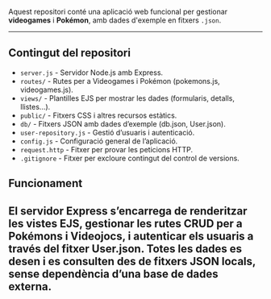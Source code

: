 Aquest repositori conté una aplicació web funcional per gestionar **videogames** i **Pokémon**, amb dades d'exemple en fitxers `.json`.

---

## Contingut del repositori

- `server.js` - Servidor Node.js amb Express.
- `routes/` - Rutes per a Videogames i Pokémon (pokemons.js, videogames.js).
- `views/` - Plantilles EJS per mostrar les dades (formularis, detalls, llistes...).
- `public/` - Fitxers CSS i altres recursos estàtics.
- `db/` - Fitxers JSON amb dades d’exemple (db.json, User.json).
- `user-repository.js` - Gestió d’usuaris i autenticació.
- `config.js` - Configuració general de l’aplicació.
- `request.http` - Fitxer per provar les peticions HTTP.
- `.gitignore` - Fitxer per excloure contingut del control de versions.

## Funcionament
El servidor Express s’encarrega de renderitzar les vistes EJS, gestionar les rutes CRUD per a Pokémons i Videojocs, i autenticar els usuaris a través del fitxer User.json. Totes les dades es desen i es consulten des de fitxers JSON locals, sense dependència d’una base de dades externa.
---
